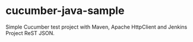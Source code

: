 # cucumber-java-sample
Simple Cucumber test project with Maven, Apache HttpClient and Jenkins Project ReST JSON.

